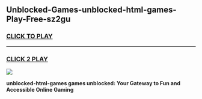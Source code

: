 
## Unblocked-Games-unblocked-html-games-Play-Free-sz2gu
<h3>
<a href="https://premium76.site?title=unblocked-html-games&ref=18A">CLICK TO PLAY</a></h3>
<hr>

<h3>
<a href="https://premium76.site?title=unblocked-html-games&ref=18A">CLICK 2 PLAY</a>
  
</h3>

<a href="https://premium76.site?title=unblocked-html-games&ref=18A"><img src="https://clearcache.store/games.png"></a>


**unblocked-html-games games unblocked: Your Gateway to Fun and Accessible Online Gaming**
